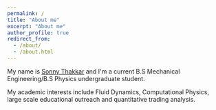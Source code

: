 ```yaml
---
permalink: /
title: "About me"
excerpt: "About me"
author_profile: true
redirect_from: 
  - /about/
  - /about.html
---
```


My name is [Sonny Thakkar](https://translate.google.com/?sl=auto&tl=en&text=Sonny%20Tucker&op=translate) and I'm a current B.S Mechanical Engineering/B.S Physics undergraduate student.

My academic interests include Fluid Dynamics, Computational Physics, large scale educational outreach and quantitative trading analysis. 


